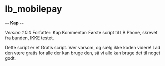# lb_mobilepay

__-- Kap --__

_Version 1.0.0_
Forfatter: Kap
Kommentar: Første script til LB Phone, skrevet fra bunden, IKKE testet.

Dette script er et Gratis script. 
Vær varsom, og sælg ikke koden videre! Lad den være gratis for alle der kan bruge den, så vi alle kan bruge det til noget godt.
